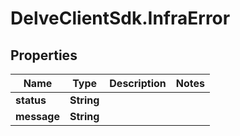# DelveClientSdk.InfraError

## Properties

Name | Type | Description | Notes
------------ | ------------- | ------------- | -------------
**status** | **String** |  | 
**message** | **String** |  | 


